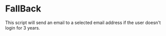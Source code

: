 # FallBack
This script will send an email to a selected email address if the user doesn't login for 3 years.
